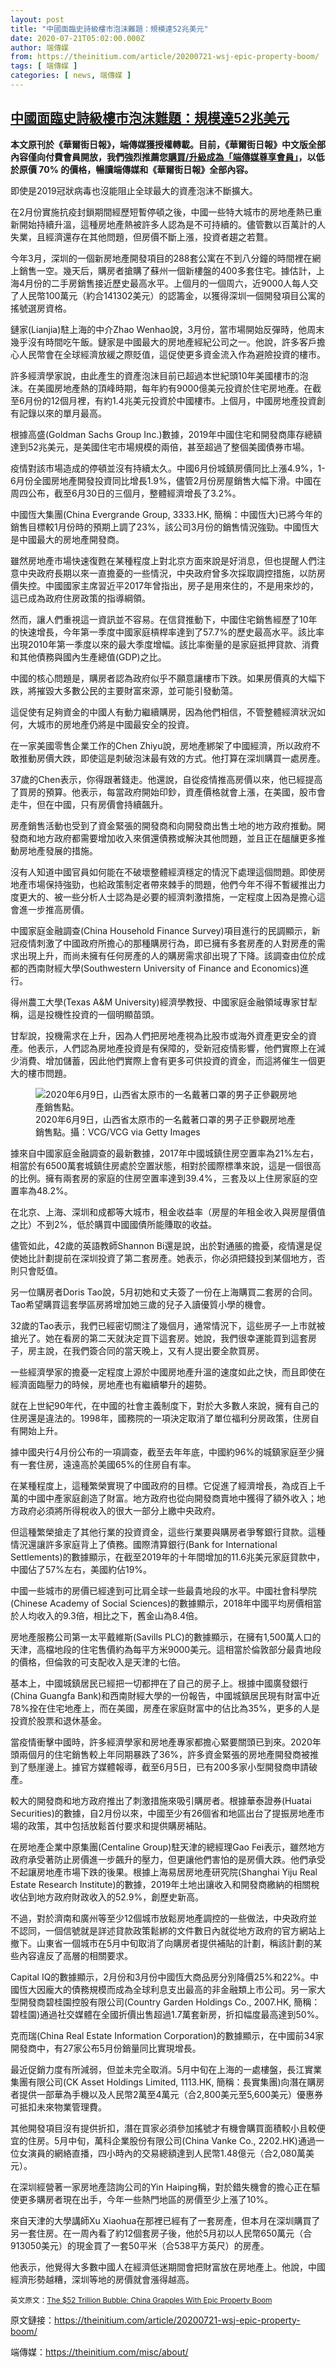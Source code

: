 ```yaml
---
layout: post
title: "中國面臨史詩級樓市泡沫難題：規模達52兆美元"
date: 2020-07-21T05:02:00.000Z
author: 端傳媒
from: https://theinitium.com/article/20200721-wsj-epic-property-boom/
tags: [ 端傳媒 ]
categories: [ news, 端傳媒 ]
---
```

<!--1595307720000-->
[中國面臨史詩級樓市泡沫難題：規模達52兆美元](https://theinitium.com/article/20200721-wsj-epic-property-boom/)
------

<div>
<section>  <article><p><strong>本文原刊於《華爾街日報》，端傳媒獲授權轉載。目前，《華爾街日報》中文版全部內容僅向付費會員開放，我們強烈推薦您<a href="https://theinitium.com/membership/wsj/">購買/升級成為「端傳媒尊享會員」</a>，以低於原價 70% 的價格，暢讀端傳媒和《華爾街日報》全部內容。</strong></p><p>即使是2019冠狀病毒也沒能阻止全球最大的資產泡沫不斷擴大。</p><p>在2月份實施抗疫封鎖期間經歷短暫停頓之後，中國一些特大城市的房地產熱已重新開始持續升溫，這種房地產熱被許多人認為是不可持續的。儘管數以百萬計的人失業，且經濟還存在其他問題，但房價不斷上漲，投資者趨之若鶩。</p><p>今年3月，深圳的一個新房地產開發項目的288套公寓在不到八分鐘的時間裡在網上銷售一空。幾天后，購房者搶購了蘇州一個新樓盤的400多套住宅。據估計，上海4月份的二手房銷售接近歷史最高水平。上個月的一個周六，近9000人每人交了人民幣100萬元（約合141302美元）的認籌金，以獲得深圳一個開發項目公寓的搖號選房資格。</p><p>鏈家(Lianjia)駐上海的中介Zhao Wenhao說，3月份，當市場開始反彈時，他周末幾乎沒有時間吃午飯。鏈家是中國最大的房地產經紀公司之一。他說，許多客戶擔心人民幣會在全球經濟放緩之際貶值，這促使更多資金流入作為避險投資的樓市。</p><p>許多經濟學家說，由此產生的資產泡沫目前已超過本世紀頭10年美國樓市的泡沫。在美國房地產熱的頂峰時期，每年約有9000億美元投資於住宅房地產。在截至6月份的12個月裡，有約1.4兆美元投資於中國樓市。上個月，中國房地產投資創有記錄以來的單月最高。</p><p>根據高盛(Goldman Sachs Group Inc.)數據，2019年中國住宅和開發商庫存總額達到52兆美元，是美國住宅市場規模的兩倍，甚至超過了整個美國債券市場。</p><p>疫情對該市場造成的停頓並沒有持續太久。中國6月份城鎮房價同比上漲4.9%，1-6月份全國房地產開發投資同比增長1.9%，儘管2月份房屋銷售大幅下滑。中國在周四公布，截至6月30日的三個月，整體經濟增長了3.2%。</p><p>中國恆大集團(China Evergrande Group, 3333.HK, 簡稱：中國恆大)已將今年的銷售目標較1月份時的預期上調了23%，該公司3月份的銷售情況強勁。中國恆大是中國最大的房地產開發商。</p><p>雖然房地產市場快速復甦在某種程度上對北京方面來說是好消息，但也提醒人們注意中央政府長期以來一直擔憂的一些情況，中央政府曾多次採取調控措施，以防房價失控。中國國家主席習近平2017年曾指出，房子是用來住的，不是用來炒的，這已成為政府住房政策的指導綱領。</p><p>然而，讓人們重視這一資訊並不容易。在信貸推動下，中國住宅銷售經歷了10年的快速增長，今年第一季度中國家庭槓桿率達到了57.7%的歷史最高水平。該比率出現2010年第一季度以來的最大季度增幅。該比率衡量的是家庭抵押貸款、消費和其他債務與國內生產總值(GDP)之比。</p><p>中國的核心問題是，購房者認為政府似乎不願意讓樓市下跌。如果房價真的大幅下跌，將摧毀大多數公民的主要財富來源，並可能引發動蕩。</p><p>這促使有足夠資金的中國人有動力繼續購房，因為他們相信，不管整體經濟狀況如何，大城市的房地產仍將是中國最安全的投資。</p><p>在一家美國零售企業工作的Chen Zhiyu說，房地產綁架了中國經濟，所以政府不敢推動房價大跌，即使這是刺破泡沫最有效的方式。他打算在深圳購買一處房產。</p><p>37歲的Chen表示，你得跟著錢走。他還說，自從疫情推高房價以來，他已經提高了買房的預算。他表示，每當政府開始印鈔，資產價格就會上漲，在美國，股市會走牛，但在中國，只有房價會持續飆升。</p><p>房產銷售活動也受到了資金緊張的開發商和向開發商出售土地的地方政府推動。開發商和地方政府都需要增加收入來償還債務或解決其他問題，並且正在醞釀更多推動房地產發展的措施。</p><p>沒有人知道中國官員如何能在不破壞整體經濟穩定的情況下處理這個問題。即使房地產市場保持強勁，也給政策制定者帶來棘手的問題，他們今年不得不暫緩推出力度更大的、被一些分析人士認為是必要的經濟刺激措施，一定程度上因為是擔心這會進一步推高房價。</p><p>中國家庭金融調查(China Household Finance Survey)項目進行的民調顯示，新冠疫情刺激了中國政府所擔心的那種購房行為，即已擁有多套房產的人對房產的需求出現上升，而尚未擁有任何房產的人的購房需求卻出現了下降。該調查由位於成都的西南財經大學(Southwestern University of Finance and Economics)進行。</p><p>得州農工大學(Texas A&amp;M University)經濟學教授、中國家庭金融領域專家甘犁稱，這是投機性投資的一個明顯苗頭。</p><p>甘犁說，投機需求在上升，因為人們把房地產視為比股市或海外資產更安全的資產。他表示，人們認為房地產投資是有保障的，受新冠疫情影響，他們實際上在減少消費、增加儲蓄，因此他們實際上會有更多可供投資的資金，而這將催生一個更大的樓市問題。</p><figure class="image" itemscope="" itemtype="https://schema.org/ImageObject"><a class="image"><img src="https://d32kak7w9u5ewj.cloudfront.net/media/image/2020/07/2573065839444a8fab4c92d71981153c.jpg?imageView2/1/w/1080/h/720/format/jpg" alt="2020年6月9日，山西省太原市的一名戴著口罩的男子正參觀房地產銷售點。" itemprop="contentUrl"></a>            <figcaption itemprop="caption">2020年6月9日，山西省太原市的一名戴著口罩的男子正參觀房地產銷售點。<span class="credit">攝：VCG/VCG via Getty Images</span></figcaption></figure><p>據來自中國家庭金融調查的最新數據，2017年中國城鎮住房空置率為21%左右，相當於有6500萬套城鎮住房處於空置狀態，相對於國際標準來說，這是一個很高的比例。擁有兩套房的家庭的住房空置率達到39.4%，三套及以上住房家庭的空置率為48.2%。</p><p>在北京、上海、深圳和成都等大城市，租金收益率（房屋的年租金收入與房屋價值之比）不到2%，低於購買中國國債所能賺取的收益。</p><p>儘管如此，42歲的英語教師Shannon Bi還是說，出於對通脹的擔憂，疫情還是促使她比計劃提前在深圳投資了第二套房產。她表示，你必須把錢投到某個地方，否則只會貶值。</p><p>另一位購房者Doris Tao說，5月初她和丈夫簽了一份在上海購買二套房的合同。Tao希望購買這套學區房將增加她三歲的兒子入讀優質小學的機會。</p><p>32歲的Tao表示，我們已經密切關注了幾個月，通常情況下，這些房子一上市就被搶光了。她在看房的第二天就決定買下這套房。她說，我們很幸運能買到這套房子，房主說，在我們簽合同的當天晚上，又有人提出要全款買房。</p><p>一些經濟學家的擔憂一定程度上源於中國房地產升溫的速度如此之快，而且即使在經濟面臨壓力的時候，房地產也有繼續攀升的趨勢。</p><p>就在上世紀90年代，在中國的社會主義制度下，對於大多數人來說，擁有自己的住房還是違法的。1998年，國務院的一項決定取消了單位福利分房政策，住房自有開始上升。</p><p>據中國央行4月份公布的一項調查，截至去年年底，中國約96%的城鎮家庭至少擁有一套住房，遠遠高於美國65%的住房自有率。</p><p>在某種程度上，這種繁榮實現了中國政府的目標。它促進了經濟增長，為成百上千萬的中國中產家庭創造了財富。地方政府也從向開發商賣地中獲得了額外收入；地方政府必須將所得稅收入的很大一部分上繳中央政府。</p><p>但這種繁榮搶走了其他行業的投資資金，這些行業要與購房者爭奪銀行貸款。這種情況還讓許多家庭背上了債務。國際清算銀行(Bank for International Settlements)的數據顯示，在截至2019年的十年間增加的11.6兆美元家庭貸款中，中國佔了57%左右，美國約佔19%。</p><p>中國一些城市的房價已經達到可比肩全球一些最貴地段的水平。中國社會科學院(Chinese Academy of Social Sciences)的數據顯示，2018年中國平均房價相當於人均收入的9.3倍，相比之下，舊金山為8.4倍。</p><p>房地產服務公司第一太平戴維斯(Savills PLC)的數據顯示，在擁有1,500萬人口的天津，高檔地段的住宅售價約為每平方米9000美元。這相當於倫敦部分最貴地段的價格，但倫敦的可支配收入是天津的七倍。</p><p>基本上，中國城鎮居民已經把一切都押在了自己的房子上。根據中國廣發銀行(China Guangfa Bank)和西南財經大學的一份報告，中國城鎮居民現有財富中近78%拴在住宅地產上，而在美國，房產在家庭財富中的佔比為35%，更多的人是投資於股票和退休基金。</p><p>當疫情衝擊中國時，許多經濟學家和房地產專家都擔心緊要關頭已到來。2020年頭兩個月的住宅銷售較上年同期暴跌了36%，許多資金緊張的房地產開發商被推到了懸崖邊上。據官方媒體報導，截至6月5日，已有200多家小型開發商申請破產。</p><p>較大的開發商和地方政府推出了刺激措施來吸引購房者。根據華泰證券(Huatai Securities)的數據，自2月份以來，中國至少有26個省和地區出台了提振房地產市場的政策，其中包括放鬆首付要求和提供購房補貼。</p><p>在房地產企業中原集團(Centaline Group)駐天津的總經理Gao Fei表示，雖然地方政府承受著防止房價進一步飆升的壓力，但更讓他們害怕的是房價大跌。他們承受不起讓房地產市場下跌的後果。根據上海易居房地產研究院(Shanghai Yiju Real Estate Research Institute)的數據，2019年土地出讓收入和開發商繳納的相關稅收佔到地方政府財政收入的52.9%，創歷史新高。</p><p>不過，對於濟南和廣州等至少12個城市放鬆房地產調控的一些做法，中央政府並不認同，一個信號就是詳述貸款政策鬆綁的文件數日內就從地方政府的官方網站上撤下。山東省一個城市在5月中旬取消了向購房者提供補貼的計劃，稱該計劃的某些內容違反了高層的相關要求。</p><p>Capital IQ的數據顯示，2月份和3月份中國恆大商品房分別降價25%和22%。中國恆大因龐大的債務規模而成為全球利息支出最高的非金融類上市公司。另一家大型開發商碧桂園控股有限公司(Country Garden Holdings Co., 2007.HK, 簡稱：碧桂園)通過社交媒體在全國折價出售超過1.7萬套新房，折扣幅度最高達到50%。</p><p>克而瑞(China Real Estate Information Corporation)的數據顯示，在中國前34家開發商中，有27家公布5月份銷量同比實現增長。</p><p>最近促銷力度有所減弱，但並未完全取消。5月中旬在上海的一處樓盤，長江實業集團有限公司(CK Asset Holdings Limited, 1113.HK, 簡稱：長實集團)向潛在購房者提供一部華為手機以及人民幣2萬至4萬元（合2,800美元至5,600美元）優惠券可抵扣未來物業管理費。</p><p>其他開發項目沒有提供折扣，潛在買家必須參加搖號才有機會購買面積較小且較便宜的住房。5月中旬，萬科企業股份有限公司(China Vanke Co., 2202.HK)通過一位女演員的網絡直播，四小時內的交易總額達到人民幣1.48億元（合2,080萬美元）。</p><p>在深圳經營著一家房地產諮詢公司的Yin Haiping稱，對於錯失機會的擔心正在驅使更多購房者現在出手，今年一些熱門地區的房價至少上漲了10%。</p><p>來自天津的大學講師Xu Xiaohua在那裡已經有了一套房產，但本月在深圳購買了另一套住房。在一周內看了約12個套房子後，他於5月初以人民幣650萬元（合913050美元）的現金買了一套50平米（合538平方英尺）的房產。</p><p>他表示，他覺得大多數中國人在經濟低迷期間會把財富放在房地產上。他說，中國經濟形勢越糟，深圳等地的房價就會漲得越高。</p><p><small>英文原文：<a href="https://cn.wsj.com/articles/%E4%B8%AD%E5%9C%8B%E9%9D%A2%E8%87%A8%E5%8F%B2%E8%A9%A9%E7%B4%9A%E6%A8%93%E5%B8%82%E6%B3%A1%E6%B2%AB%E9%9B%A3%E9%A1%8C%EF%BC%9A%E8%A6%8F%E6%A8%A1%E9%81%9452%E5%85%86%E7%BE%8E%E5%85%83-11594966813?cx_testId=13&amp;cx_testVariant=cx_1&amp;cx_artPos=0">The $52 Trillion Bubble: China Grapples With Epic Property Boom</a></small></p></article>  <footer>          <p>        <span>原文鏈接：</span><a href="https://theinitium.com/article/20200721-wsj-epic-property-boom/">https://theinitium.com/article/20200721-wsj-epic-property-boom/</a>      </p>      <p>        <span>端傳媒：</span><a href="https://theinitium.com/misc/about/">https://theinitium.com/misc/about/</a>      </p>      </footer></section>
</div>
